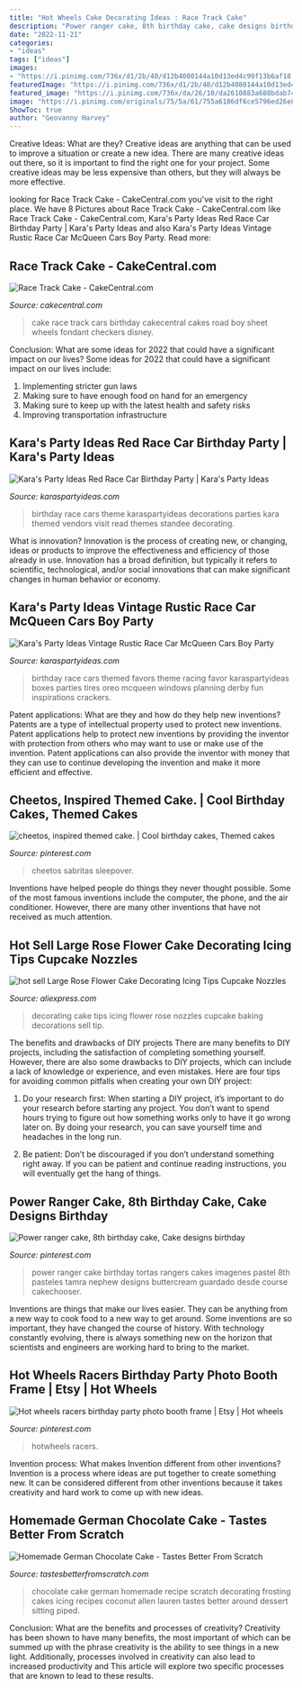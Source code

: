 ```yaml
---
title: "Hot Wheels Cake Decorating Ideas : Race Track Cake"
description: "Power ranger cake, 8th birthday cake, cake designs birthday"
date: "2022-11-21"
categories:
- "ideas"
tags: ["ideas"]
images:
- "https://i.pinimg.com/736x/d1/2b/40/d12b4080144a10d13ed4c99f13b6af18.jpg"
featuredImage: "https://i.pinimg.com/736x/d1/2b/40/d12b4080144a10d13ed4c99f13b6af18.jpg"
featured_image: "https://i.pinimg.com/736x/da/26/10/da2610883a688bdab743635e12cceb42.jpg"
image: "https://i.pinimg.com/originals/75/5a/61/755a6186df6ce5796ed26e85b08cfd2f.jpg"
ShowToc: true
author: "Geovanny Harvey"
---
```



Creative Ideas: What are they?
Creative ideas are anything that can be used to improve a situation or create a new idea. There are many creative ideas out there, so it is important to find the right one for your project. Some creative ideas may be less expensive than others, but they will always be more effective.

	

		
looking for Race Track Cake - CakeCentral.com you've visit to the right place. We have 8 Pictures about Race Track Cake - CakeCentral.com like Race Track Cake - CakeCentral.com, Kara&#039;s Party Ideas Red Race Car Birthday Party | Kara&#039;s Party Ideas and also Kara&#039;s Party Ideas Vintage Rustic Race Car McQueen Cars Boy Party. Read more:
		
    
## Race Track Cake - CakeCentral.com

<img loading=lazy src="https://cdn001.cakecentral.com/gallery/2015/03/900_670651pMS0_race-track-cake.jpg" onerror="this.onerror=null;this.src='https://tse4.mm.bing.net/th?id=OIP.K3SPHEghulUDIBsiMl26FwHaJ4&amp;pid=15.1';" alt="Race Track Cake - CakeCentral.com">

_Source: cakecentral.com_

>cake race track cars birthday cakecentral cakes road boy sheet wheels fondant checkers disney. 

	

Conclusion: What are some ideas for 2022 that could have a significant impact on our lives?
Some ideas for 2022 that could have a significant impact on our lives include: 
1. Implementing stricter gun laws 
2. Making sure to have enough food on hand for an emergency 
3. Making sure to keep up with the latest health and safety risks 
4. Improving transportation infrastructure 

    
## Kara&#039;s Party Ideas Red Race Car Birthday Party | Kara&#039;s Party Ideas

<img loading=lazy src="http://karaspartyideas.com/wp-content/uploads/2018/03/Red-Race-Car-Birthday-Party-via-Karas-Party-Ideas-KarasPartyIdeas.com5_.jpg" onerror="this.onerror=null;this.src='https://tse1.mm.bing.net/th?id=OIP.7wQpAaVl2tYvYu05a2DxSwHaLL&amp;pid=15.1';" alt="Kara&#039;s Party Ideas Red Race Car Birthday Party | Kara&#039;s Party Ideas">

_Source: karaspartyideas.com_

>birthday race cars theme karaspartyideas decorations parties kara themed vendors visit read themes standee decorating. 

	

What is innovation?
Innovation is the process of creating new, or changing, ideas or products to improve the effectiveness and efficiency of those already in use. Innovation has a broad definition, but typically it refers to scientific, technological, and/or social innovations that can make significant changes in human behavior or economy.

    
## Kara&#039;s Party Ideas Vintage Rustic Race Car McQueen Cars Boy Party

<img loading=lazy src="https://www.karaspartyideas.com/wp-content/uploads/2013/02/59750_501701219871508_601768388_n_600x820.png" onerror="this.onerror=null;this.src='https://tse2.mm.bing.net/th?id=OIP.xStkzQXn9pwvSwM355SQlQHaKH&amp;pid=15.1';" alt="Kara&#039;s Party Ideas Vintage Rustic Race Car McQueen Cars Boy Party">

_Source: karaspartyideas.com_

>birthday race cars themed favors theme racing favor karaspartyideas boxes parties tires oreo mcqueen windows planning derby fun inspirations crackers. 

	

Patent applications: What are they and how do they help new inventions?
Patents are a type of intellectual property used to protect new inventions. Patent applications help to protect new inventions by providing the inventor with protection from others who may want to use or make use of the invention. Patent applications can also provide the inventor with money that they can use to continue developing the invention and make it more efficient and effective.

    
## Cheetos, Inspired Themed Cake. | Cool Birthday Cakes, Themed Cakes

<img loading=lazy src="https://i.pinimg.com/736x/da/26/10/da2610883a688bdab743635e12cceb42.jpg" onerror="this.onerror=null;this.src='https://tse1.mm.bing.net/th?id=OIP.cS4qiOiXmeMnOT3BDa37AAHaNK&amp;pid=15.1';" alt="cheetos, inspired themed cake. | Cool birthday cakes, Themed cakes">

_Source: pinterest.com_

>cheetos sabritas sleepover. 

	

Inventions have helped people do things they never thought possible. Some of the most famous inventions include the computer, the phone, and the air conditioner. However, there are many other inventions that have not received as much attention.

    
## Hot Sell Large Rose Flower Cake Decorating Icing Tips Cupcake Nozzles

<img loading=lazy src="https://ae01.alicdn.com/kf/HTB1fCR8OVXXXXX4XFXXq6xXFXXXq/hot-sell-Large-Rose-Flower-Cake-Decorating-Icing-Tips-Cupcake-Nozzles-Baking-Decorations.jpg" onerror="this.onerror=null;this.src='https://tse3.mm.bing.net/th?id=OIP.NFzqgBXaE4X7QpgsV1ok7gHaHa&amp;pid=15.1';" alt="hot sell Large Rose Flower Cake Decorating Icing Tips Cupcake Nozzles">

_Source: aliexpress.com_

>decorating cake tips icing flower rose nozzles cupcake baking decorations sell tip. 

	

The benefits and drawbacks of DIY projects
There are many benefits to DIY projects, including the satisfaction of completing something yourself. However, there are also some drawbacks to DIY projects, which can include a lack of knowledge or experience, and even mistakes. Here are four tips for avoiding common pitfalls when creating your own DIY project:
1. Do your research first: When starting a DIY project, it’s important to do your research before starting any project. You don’t want to spend hours trying to figure out how something works only to have it go wrong later on. By doing your research, you can save yourself time and headaches in the long run.

2. Be patient: Don’t be discouraged if you don’t understand something right away. If you can be patient and continue reading instructions, you will eventually get the hang of things.

    
## Power Ranger Cake, 8th Birthday Cake, Cake Designs Birthday

<img loading=lazy src="https://i.pinimg.com/originals/75/5a/61/755a6186df6ce5796ed26e85b08cfd2f.jpg" onerror="this.onerror=null;this.src='https://tse4.mm.bing.net/th?id=OIP.zZkkqhte9Cnt-VRPslVkywHaJ6&amp;pid=15.1';" alt="Power ranger cake, 8th birthday cake, Cake designs birthday">

_Source: pinterest.com_

>power ranger cake birthday tortas rangers cakes imagenes pastel 8th pasteles tamra nephew designs buttercream guardado desde course cakechooser. 

	

Inventions are things that make our lives easier. They can be anything from a new way to cook food to a new way to get around. Some inventions are so important, they have changed the course of history. With technology constantly evolving, there is always something new on the horizon that scientists and engineers are working hard to bring to the market.

    
## Hot Wheels Racers Birthday Party Photo Booth Frame | Etsy | Hot Wheels

<img loading=lazy src="https://i.pinimg.com/736x/d1/2b/40/d12b4080144a10d13ed4c99f13b6af18.jpg" onerror="this.onerror=null;this.src='https://tse4.mm.bing.net/th?id=OIP.v5AExDR5575uudy7oSjNvwHaFK&amp;pid=15.1';" alt="Hot wheels racers birthday party photo booth frame | Etsy | Hot wheels">

_Source: pinterest.com_

>hotwheels racers. 

	

Invention process: What makes Invention different from other inventions?
Invention is a process where ideas are put together to create something new. It can be considered different from other inventions because it takes creativity and hard work to come up with new ideas.

    
## Homemade German Chocolate Cake - Tastes Better From Scratch

<img loading=lazy src="https://tastesbetterfromscratch.com/wp-content/uploads/2017/05/German-Chocolate-Cake-3.jpg" onerror="this.onerror=null;this.src='https://tse4.mm.bing.net/th?id=OIP.eh6gqO139ZXErkIkmiAlHAHaLG&amp;pid=15.1';" alt="Homemade German Chocolate Cake - Tastes Better From Scratch">

_Source: tastesbetterfromscratch.com_

>chocolate cake german homemade recipe scratch decorating frosting cakes icing recipes coconut allen lauren tastes better around dessert sitting piped. 

	

Conclusion: What are the benefits and processes of creativity?
Creativity has been shown to have many benefits, the most important of which can be summed up with the phrase creativity is the ability to see things in a new light. Additionally, processes involved in creativity can also lead to increased productivity and This article will explore two specific processes that are known to lead to these results.

